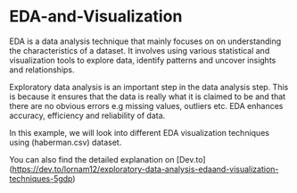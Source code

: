 # EDA-and-Visualization

EDA is a data analysis technique that mainly focuses on on understanding the characteristics of a dataset. 
It involves using various statistical and visualization tools to explore data, identify patterns and uncover insights and relationships.

Exploratory data analysis is an important step in the data analysis step. 
This is because it ensures that the data is really what it is claimed to be and that there are no obvious errors e.g missing values,
outliers etc. EDA enhances accuracy, efficiency and reliability of data.

In this example, we will look into different EDA visualization techniques using (haberman.csv) dataset.

You can also find the detailed explanation on [Dev.to] (https://dev.to/lornam12/exploratory-data-analysis-edaand-visualization-techniques-5gdp)
